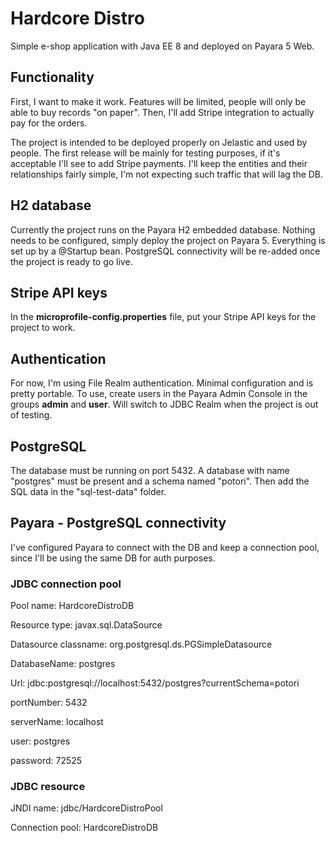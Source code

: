 # Hardcore Distro
Simple e-shop application with Java EE 8 and deployed on Payara 5 Web.

## Functionality
First, I want to make it work. Features will be limited, people will only be able to buy records "on paper". Then, I'll add Stripe integration to actually pay for the orders.

The project is intended to be deployed properly on Jelastic and used by people. The first release will be mainly for testing purposes, if it's acceptable I'll see to add Stripe payments. I'll keep the entities and their relationships fairly simple, I'm not expecting such traffic that will lag the DB. 

## H2 database
Currently the project runs on the Payara H2 embedded database. Nothing needs to be configured, simply deploy the project on Payara 5. Everything is set up by a @Startup bean. PostgreSQL connectivity will be re-added once the project is ready to go live.

## Stripe API keys
In the **microprofile-config.properties** file, put your Stripe API keys for the project to work.

## Authentication
For now, I'm using File Realm authentication. Minimal configuration and is pretty portable. To use, create users in the Payara Admin Console in the groups **admin** and **user**. Will switch to JDBC Realm when the project is out of testing.

## PostgreSQL
The database must be running on port 5432. A database with name "postgres" must be present and a schema named "potori". Then add the SQL data in the "sql-test-data" folder.

## Payara - PostgreSQL connectivity
I've configured Payara to connect with the DB and keep a connection pool, since I'll be using the same DB for auth purposes.

### JDBC connection pool
Pool name: HardcoreDistroDB

Resource type: javax.sql.DataSource

Datasource classname: org.postgresql.ds.PGSimpleDatasource

DatabaseName: postgres

Url: jdbc:postgresql://localhost:5432/postgres?currentSchema=potori

portNumber: 5432

serverName: localhost

user: postgres

password: 72525

### JDBC resource
JNDI name: jdbc/HardcoreDistroPool

Connection pool: HardcoreDistroDB
